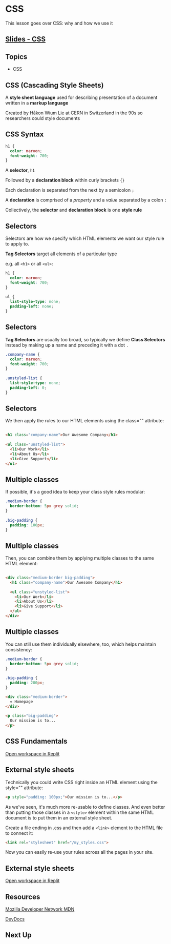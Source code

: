 # CSS
This lesson goes over CSS: why and how we use it

<!-- TODO -->
## [Slides - CSS](../slides/css/index)

## Topics
- CSS

<!-- TODO: add story: tie it to a concrete concept that you already understand -->
<!-- You want to make your text beautiful and look a certain way. -->
<!-- TODO: add bootstrap reference -->


## CSS (Cascading Style Sheets)

A **style sheet language** used for describing presentation of a document written in a **markup language**

Created by Håkon Wium Lie at CERN in Switzerland in the 90s so researchers could style documents



## CSS Syntax

```css
h1 {
  color: maroon;
  font-weight: 700;
}
```

A **selector**, `h1`

Followed by a **declaration block** within curly brackets `{}`

Each declaration is separated from the next by a semicolon `;`

A **declaration** is comprised of a *property* and a *value* separated by a colon `:`

Collectively, the **selector** and **declaration block** is one **style rule**



## Selectors

Selectors are how we specify which HTML elements we want our style rule to apply to.

**Tag Selectors** target all elements of a particular type

e.g. all `<h1>` or all `<ul>`:

```css
h1 {
  color: maroon;
  font-weight: 700;
}
 
ul {
  list-style-type: none;
  padding-left: none;
}
```





## Selectors

**Tag Selectors** are usually too broad, so typically we define **Class Selectors** instead by making up a name and preceding it with a dot `.`

```css
.company-name {
  color: maroon;
  font-weight: 700;
}
 
.unstyled-list {
  list-style-type: none;
  padding-left: 0;
}
```



## Selectors

We then apply the rules to our HTML elements using the class="" attribute:

```html
	
<h1 class="company-name">Our Awesome Company</h1>
 
<ul class="unstyled-list">
  <li>Our Work</li>
  <li>About Us</li>
  <li>Give Support</li>
</ul>
```



## Multiple classes

If possible, it's a good idea to keep your class style rules modular:

```css	
.medium-border {
  border-bottom: 5px grey solid;
}
 
.big-padding {
  padding: 100px;
}
```


## Multiple classes

Then, you can combine them by applying multiple classes to the same HTML element:

```html
	
<div class="medium-border big-padding">
  <h1 class="company-name">Our Awesome Company</h1>
 
  <ul class="unstyled-list">
    <li>Our Work</li>
    <li>About Us</li>
    <li>Give Support</li>
  </ul>
</div>
```

## Multiple classes

You can still use them individually elsewhere, too, which helps maintain consistency:

```css	
.medium-border {
  border-bottom: 5px grey solid;
}
 
.big-padding {
  padding: 200px;
}
```

```html
<div class="medium-border">
  « Homepage
</div>
 
<p class="big-padding">
  Our mission is to...
</p>
```

## CSS Fundamentals

[Open workspace in Replit](https://replit.com/@raghubetina1/CSS-Fundamentals)

## External style sheets

Technically you could write CSS right inside an HTML element using the style="" attribute:

```html
<p style="padding: 100px;">Our mission is to...</p>
```

As we've seen, it's much more re-usable to define classes. And even better than putting those classes in a `<style>` element within the same HTML document is to put them in an external style sheet.

Create a file ending in .css and then add a `<link>` element to the HTML file to connect it:

```html
<link rel="stylesheet" href="/my_styles.css">
```

Now you can easily re-use your rules across all the pages in your site.


## External style sheets

[Open workspace in Replit](https://replit.com/@raghubetina1/External-style-sheets)


## Resources

[Mozilla Developer Network MDN](https://developer.mozilla.org/en-US/docs/Web/CSS)

[DevDocs](https://devdocs.io/css/)

## Next Up

[](./)